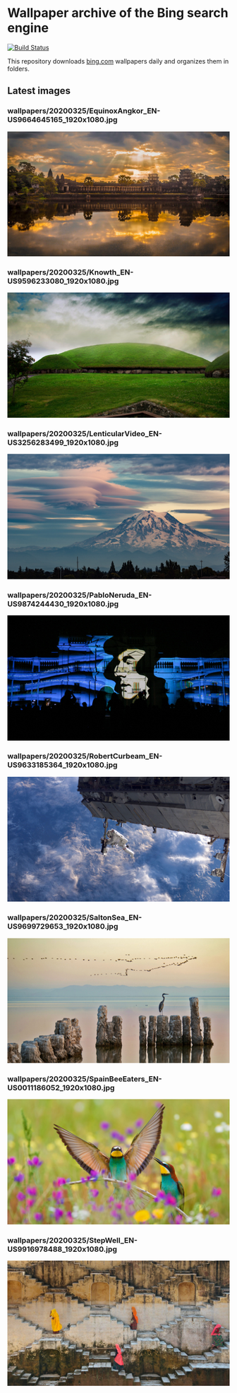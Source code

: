 # Wallpaper archive of the Bing search engine

[![Build Status](https://travis-ci.org/kijart/bing-daily-images-dl.svg?branch=wallpapers)](https://travis-ci.org/kijart/bing-daily-images-dl)

This repository downloads [bing.com](https://www.bing.com) wallpapers daily and organizes them in folders.

## Latest images

<!-- Wallpapers -->

### wallpapers/20200325/EquinoxAngkor_EN-US9664645165_1920x1080.jpg

![wallpapers/20200325/EquinoxAngkor_EN-US9664645165_1920x1080.jpg](wallpapers/20200325/EquinoxAngkor_EN-US9664645165_1920x1080.jpg)

### wallpapers/20200325/Knowth_EN-US9596233080_1920x1080.jpg

![wallpapers/20200325/Knowth_EN-US9596233080_1920x1080.jpg](wallpapers/20200325/Knowth_EN-US9596233080_1920x1080.jpg)

### wallpapers/20200325/LenticularVideo_EN-US3256283499_1920x1080.jpg

![wallpapers/20200325/LenticularVideo_EN-US3256283499_1920x1080.jpg](wallpapers/20200325/LenticularVideo_EN-US3256283499_1920x1080.jpg)

### wallpapers/20200325/PabloNeruda_EN-US9874244430_1920x1080.jpg

![wallpapers/20200325/PabloNeruda_EN-US9874244430_1920x1080.jpg](wallpapers/20200325/PabloNeruda_EN-US9874244430_1920x1080.jpg)

### wallpapers/20200325/RobertCurbeam_EN-US9633185364_1920x1080.jpg

![wallpapers/20200325/RobertCurbeam_EN-US9633185364_1920x1080.jpg](wallpapers/20200325/RobertCurbeam_EN-US9633185364_1920x1080.jpg)

### wallpapers/20200325/SaltonSea_EN-US9699729653_1920x1080.jpg

![wallpapers/20200325/SaltonSea_EN-US9699729653_1920x1080.jpg](wallpapers/20200325/SaltonSea_EN-US9699729653_1920x1080.jpg)

### wallpapers/20200325/SpainBeeEaters_EN-US0011186052_1920x1080.jpg

![wallpapers/20200325/SpainBeeEaters_EN-US0011186052_1920x1080.jpg](wallpapers/20200325/SpainBeeEaters_EN-US0011186052_1920x1080.jpg)

### wallpapers/20200325/StepWell_EN-US9916978488_1920x1080.jpg

![wallpapers/20200325/StepWell_EN-US9916978488_1920x1080.jpg](wallpapers/20200325/StepWell_EN-US9916978488_1920x1080.jpg)

